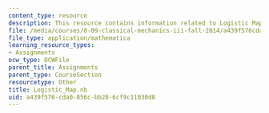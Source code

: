 ```yaml
---
content_type: resource
description: This resource contains information related to Logistic Map.
file: /media/courses/8-09-classical-mechanics-iii-fall-2014/a439f576cda0856cbb206cf9c11030d8_Logistic_Map.nb
file_type: application/mathematica
learning_resource_types:
- Assignments
ocw_type: OCWFile
parent_title: Assignments
parent_type: CourseSection
resourcetype: Other
title: Logistic_Map.nb
uid: a439f576-cda0-856c-bb20-6cf9c11030d8
---
```


